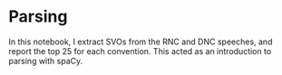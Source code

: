 # Parsing
In this notebook, I extract SVOs from the RNC and DNC speeches, and report the top 25 for each convention. This acted as an introduction to parsing with spaCy.
